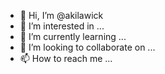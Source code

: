 - 👋 Hi, I’m @akilawick
- 👀 I’m interested in ...
- 🌱 I’m currently learning ...
- 💞️ I’m looking to collaborate on ...
- 📫 How to reach me ...

<!---
akilawick/akilawick is a ✨ special ✨ repository because its `README.md` (this file) appears on your GitHub profile.
You can click the Preview link to take a look at your changes.
--->
